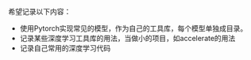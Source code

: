 希望记录以下内容：

- 使用Pytorch实现常见的模型，作为自己的工具库，每个模型单独成目录。
- 记录某些深度学习工具库的用法，当做小的项目，如accelerate的用法
- 记录自己常用的深度学习代码